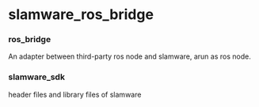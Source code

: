 # slamware_ros_bridge
### ros_bridge

An adapter between third-party ros node and slamware, arun as ros node.

### slamware_sdk

header files and library files of slamware 
